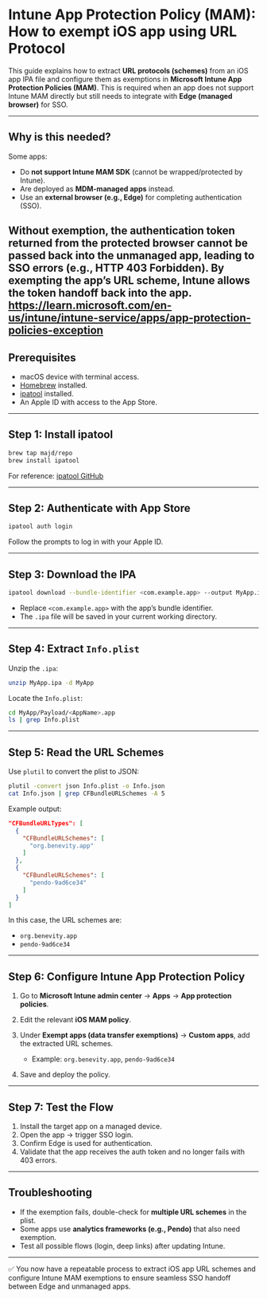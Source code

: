 # Intune App Protection Policy (MAM): How to exempt iOS app using URL Protocol

This guide explains how to extract **URL protocols (schemes)** from an iOS app IPA file and configure them as exemptions in **Microsoft Intune App Protection Policies (MAM)**. This is required when an app does not support Intune MAM directly but still needs to integrate with **Edge (managed browser)** for SSO.

---

## Why is this needed?

Some apps:

* Do **not support Intune MAM SDK** (cannot be wrapped/protected by Intune).
* Are deployed as **MDM-managed apps** instead.
* Use an **external browser (e.g., Edge)** for completing authentication (SSO).

Without exemption, the **authentication token** returned from the protected browser cannot be passed back into the unmanaged app, leading to SSO errors (e.g., HTTP 403 Forbidden). By exempting the app’s URL scheme, Intune allows the token handoff back into the app.
https://learn.microsoft.com/en-us/intune/intune-service/apps/app-protection-policies-exception
---

## Prerequisites

* macOS device with terminal access.
* [Homebrew](https://brew.sh/) installed.
* [ipatool](https://github.com/majd/ipatool) installed.
* An Apple ID with access to the App Store.

---

## Step 1: Install ipatool

```bash
brew tap majd/repo
brew install ipatool
```

For reference: [ipatool GitHub](https://github.com/majd/ipatool)

---

## Step 2: Authenticate with App Store

```bash
ipatool auth login
```

Follow the prompts to log in with your Apple ID.

---

## Step 3: Download the IPA

```bash
ipatool download --bundle-identifier <com.example.app> --output MyApp.ipa
```

* Replace `<com.example.app>` with the app’s bundle identifier.
* The `.ipa` file will be saved in your current working directory.

---

## Step 4: Extract `Info.plist`

Unzip the `.ipa`:

```bash
unzip MyApp.ipa -d MyApp
```

Locate the `Info.plist`:

```bash
cd MyApp/Payload/<AppName>.app
ls | grep Info.plist
```

---

## Step 5: Read the URL Schemes

Use `plutil` to convert the plist to JSON:

```bash
plutil -convert json Info.plist -o Info.json
cat Info.json | grep CFBundleURLSchemes -A 5
```

Example output:

```json
"CFBundleURLTypes": [
  {
    "CFBundleURLSchemes": [
      "org.benevity.app"
    ]
  },
  {
    "CFBundleURLSchemes": [
      "pendo-9ad6ce34"
    ]
  }
]
```

In this case, the URL schemes are:

* `org.benevity.app`
* `pendo-9ad6ce34`

---

## Step 6: Configure Intune App Protection Policy

1. Go to **Microsoft Intune admin center** → **Apps** → **App protection policies**.
2. Edit the relevant **iOS MAM policy**.
3. Under **Exempt apps (data transfer exemptions)** → **Custom apps**, add the extracted URL schemes.

   * Example: `org.benevity.app`, `pendo-9ad6ce34`
4. Save and deploy the policy.

---

## Step 7: Test the Flow

1. Install the target app on a managed device.
2. Open the app → trigger SSO login.
3. Confirm Edge is used for authentication.
4. Validate that the app receives the auth token and no longer fails with 403 errors.

---

## Troubleshooting

* If the exemption fails, double-check for **multiple URL schemes** in the plist.
* Some apps use **analytics frameworks (e.g., Pendo)** that also need exemption.
* Test all possible flows (login, deep links) after updating Intune.

---

✅ You now have a repeatable process to extract iOS app URL schemes and configure Intune MAM exemptions to ensure seamless SSO handoff between Edge and unmanaged apps.
